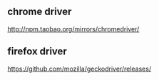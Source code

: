 ## chrome driver
http://npm.taobao.org/mirrors/chromedriver/
## firefox driver
https://github.com/mozilla/geckodriver/releases/
